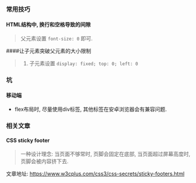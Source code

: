 ### 常用技巧

#### HTML结构中, 换行和空格导致的间隙

> 父元素设置 `font-size: 0` 即可.

####让子元素突破父元素的大小限制

> 1. 子元素设置 `display: fixed; top: 0; left: 0`

### 坑

#### 移动端

- flex布局时, 尽量使用div标签, 其他标签在安卓浏览器会有兼容问题.

### 相关文章

#### CSS sticky footer

> 一种设计理念: 当页面不够常时, 页脚会固定在底部, 当页面超过屏幕高度时, 页脚会被内容挤下去.

文章地址: https://www.w3cplus.com/css3/css-secrets/sticky-footers.html

